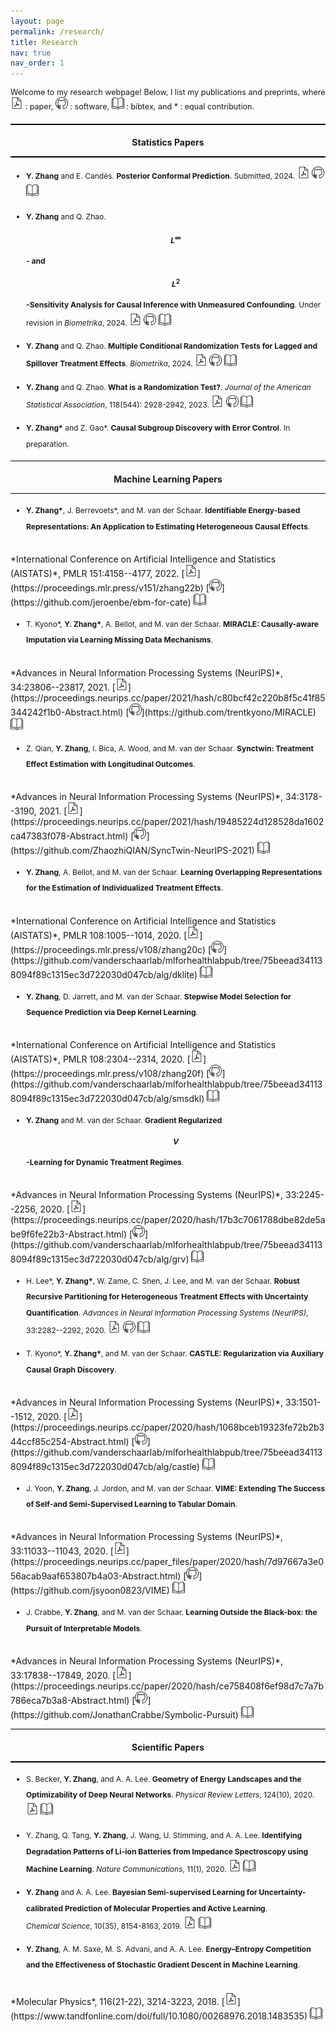 ```yaml
---
layout: page
permalink: /research/
title: Research
nav: true
nav_order: 1
---
```

<style>
  /* Adjust only the content area */
  .content-area {
    justify-content: space-between; /* Distributes space between sections */
    max-width: 1500px;
    align-items: flex-start; /* Aligns items at the top of their containers */
    flex-wrap: wrap; /* Allows items to wrap on smaller screens */
    }
  
    .intro-text {
    font-size: 0.9em; /* Adjust the font size of the introductory text */
    line-height:  auto; /* Increase line height for better readability */
    margin-bottom: 20px; /* Add some space after the paragraph */
  }
  
  
    li {
    font-size: 0.86em;
    line-height: 2.1em;
  }
  
  nav{
      font-size: 1.1em;
  }
  
  
  ul {
   line-height: 1.6 px;
    padding-left: 25px;
    list-style: disc;
  }
    
    h1 {
    font-size: 1.8em;
    text-align: center;
    padding-top:5px;
  }
  
  h3 {
    font-size: 1.0em;
        text-align: center;
  }

  
  
  

  /* Style the horizontal lines to appear bolder */
  hr {
    border: none;
    height: 1.5px; /* Adjust thickness */
    background-color: black; /* Change color */
  }
    .center-asterisk {
    display: inline-flex;
    justify-content: center;
    align-items: center;
    width: 25px; /* Adjust width if needed */
  }
</style>

<div class="content-area" markdown="1">

<p class="intro-text">
Welcome to my research webpage!  Below, I list my publications and preprints, where 
 <img src="../assets/img/pdf-icon.png" width="20px" alt="PDF"> : paper, 
 <img src="../assets/img/github-icon.png" width="20px" alt="GitHub"> : software, 
 <img src="../assets/img/bibtex-icon.png" width="20px" alt="BibTeX"> : bibtex,
and * : equal contribution. 
</p>



---
### Statistics Papers
---
- **Y. Zhang** and E. Candès. **Posterior Conformal Prediction**. Submitted, 2024. [<img src="../assets/img/pdf-icon.png" width="20px" alt="PDF">](https://arxiv.org/abs/2409.19712) [<img src="../assets/img/github-icon.png" width="20px" alt="GitHub">](https://github.com/yaozhang24/pcp) <a href="../assets/bibliography/pcp.txt" target="_blank"><img src="../assets/img/bibtex-icon.png" width="20px" alt="BibTeX"></a>


- **Y. Zhang** and Q. Zhao. **$$L^\infty$$- and $$L^2$$-Sensitivity Analysis for Causal Inference with Unmeasured Confounding**.  Under revision in *Biometrika*, 2024. [<img src="../assets/img/pdf-icon.png" width="20px" alt="PDF">](https://arxiv.org/abs/2211.04697) [<img src="../assets/img/github-icon.png" width="20px" alt="GitHub">](https://github.com/yaozhang24/l2sa) <a href="../assets/bibliography/sa.txt" target="_blank"><img src="../assets/img/bibtex-icon.png" width="20px" alt="BibTeX"></a>



- **Y. Zhang** and Q. Zhao. **Multiple Conditional Randomization Tests for Lagged and Spillover Treatment Effects**. *Biometrika*, 2024. [<img src="../assets/img/pdf-icon.png" width="20px" alt="PDF">](https://arxiv.org/abs/2104.10618) [<img src="../assets/img/github-icon.png" width="20px" alt="GitHub">](https://github.com/yaozhang24/mcrt) 
<a href="../assets/bibliography/mcrt.txt" target="_blank"><img src="../assets/img/bibtex-icon.png" width="20px" alt="BibTeX"></a>


- **Y. Zhang** and Q. Zhao. **What is a Randomization Test?**. *Journal of the American Statistical Association*, 118(544): 2928-2942, 2023. [<img src="../assets/img/pdf-icon.png" width="20px" alt="PDF">](https://arxiv.org/abs/2203.10980) [<img src="../assets/img/github-icon.png" width="20px" alt="GitHub">](https://github.com/yaozhang24/randomization)
<a href="../assets/bibliography/what.txt" target="_blank"><img src="../assets/img/bibtex-icon.png" width="20px" alt="BibTeX"></a>


- **Y. Zhang\*** and Z. Gao\*. **Causal Subgroup Discovery with Error Control**. In preparation.

---

### Machine Learning Papers
---

- **Y. Zhang\***, J. Berrevoets\*, and M. van der Schaar. **Identifiable Energy-based Representations: An Application to Estimating Heterogeneous Causal Effects**. 
<br>
*International Conference on Artificial Intelligence and Statistics (AISTATS)*, PMLR 151:4158--4177, 2022.  [<img src="../assets/img/pdf-icon.png" width="20px" alt="PDF">](https://proceedings.mlr.press/v151/zhang22b) [<img src="../assets/img/github-icon.png" width="20px" alt="GitHub">](https://github.com/jeroenbe/ebm-for-cate) <a href="../assets/bibliography/ebm.txt" target="_blank"><img src="../assets/img/bibtex-icon.png" width="20px" alt="BibTeX"></a>


- T. Kyono\*, **Y. Zhang\***, A. Bellot, and M. van der Schaar. **MIRACLE: Causally-aware Imputation via Learning Missing Data Mechanisms**. 
<br>
*Advances in Neural Information Processing Systems (NeurIPS)*, 34:23806--23817, 2021.  [<img src="../assets/img/pdf-icon.png" width="20px" alt="PDF">](https://proceedings.neurips.cc/paper/2021/hash/c80bcf42c220b8f5c41f85344242f1b0-Abstract.html) [<img src="../assets/img/github-icon.png" width="20px" alt="GitHub">](https://github.com/trentkyono/MIRACLE) <a href="../assets/bibliography/causality1.txt" target="_blank"><img src="../assets/img/bibtex-icon.png" width="20px" alt="BibTeX"></a>



- Z. Qian, **Y. Zhang**, I. Bica, A. Wood, and M. van der Schaar. **Synctwin: Treatment Effect Estimation with Longitudinal Outcomes**. 
<br>
*Advances in Neural Information Processing Systems (NeurIPS)*, 34:3178--3190, 2021. [<img src="../assets/img/pdf-icon.png" width="20px" alt="PDF">](https://proceedings.neurips.cc/paper/2021/hash/19485224d128528da1602ca47383f078-Abstract.html) [<img src="../assets/img/github-icon.png" width="20px" alt="GitHub">](https://github.com/ZhaozhiQIAN/SyncTwin-NeurIPS-2021) <a href="../assets/bibliography/twin.txt" target="_blank"><img src="../assets/img/bibtex-icon.png" width="20px" alt="BibTeX"></a>


- **Y. Zhang**, A. Bellot, and M. van der Schaar. **Learning Overlapping Representations for the Estimation of Individualized Treatment Effects**. 
<br>
*International Conference on Artificial Intelligence and Statistics (AISTATS)*, PMLR 108:1005--1014, 2020. [<img src="../assets/img/pdf-icon.png" width="20px" alt="PDF">](https://proceedings.mlr.press/v108/zhang20c) [<img src="../assets/img/github-icon.png" width="20px" alt="GitHub">](https://github.com/vanderschaarlab/mlforhealthlabpub/tree/75beead341138094f89c1315ec3d722030d047cb/alg/dklite) <a href="../assets/bibliography/dklite.txt" target="_blank"><img src="../assets/img/bibtex-icon.png" width="20px" alt="BibTeX"></a>


- **Y. Zhang**, D. Jarrett, and M. van der Schaar. **Stepwise Model Selection for Sequence Prediction via Deep Kernel Learning**. 
<br>
*International Conference on Artificial Intelligence and Statistics (AISTATS)*, PMLR 108:2304--2314, 2020. [<img src="../assets/img/pdf-icon.png" width="20px" alt="PDF">](https://proceedings.mlr.press/v108/zhang20f) [<img src="../assets/img/github-icon.png" width="20px" alt="GitHub">](https://github.com/vanderschaarlab/mlforhealthlabpub/tree/75beead341138094f89c1315ec3d722030d047cb/alg/smsdkl) <a href="../assets/bibliography/step.txt" target="_blank"><img src="../assets/img/bibtex-icon.png" width="20px" alt="BibTeX"></a>


- **Y. Zhang** and M. van der Schaar. **Gradient Regularized $$V$$-Learning for Dynamic Treatment Regimes**. 
<br>
*Advances in Neural Information Processing Systems (NeurIPS)*, 33:2245--2256, 2020. [<img src="../assets/img/pdf-icon.png" width="20px" alt="PDF">](https://proceedings.neurips.cc/paper/2020/hash/17b3c7061788dbe82de5abe9f6fe22b3-Abstract.html) [<img src="../assets/img/github-icon.png" width="20px" alt="GitHub">](https://github.com/vanderschaarlab/mlforhealthlabpub/tree/75beead341138094f89c1315ec3d722030d047cb/alg/grv) <a href="../assets/bibliography/gradient.txt" target="_blank"><img src="../assets/img/bibtex-icon.png" width="20px" alt="BibTeX"></a>


- H. Lee\*, **Y. Zhang\***, W. Zame, C. Shen, J. Lee, and  M. van der Schaar. **Robust Recursive Partitioning for Heterogeneous Treatment Effects with Uncertainty Quantification**. 
*Advances in Neural Information Processing Systems (NeurIPS)*, 33:2282--2292, 2020. [<img src="../assets/img/pdf-icon.png" width="20px" alt="PDF">](https://proceedings.neurips.cc/paper_files/paper/2020/hash/1819020b02e926785cf3be594d957696-Abstract.html) [<img src="../assets/img/github-icon.png" width="20px" alt="GitHub">](https://github.com/vanderschaarlab/mlforhealthlabpub/tree/75beead341138094f89c1315ec3d722030d047cb/alg/r2p-hte) <a href="../assets/bibliography/r2p.txt" target="_blank"><img src="../assets/img/bibtex-icon.png" width="20px" alt="BibTeX"></a>


- T. Kyono\*,  **Y. Zhang\***, and M. van der Schaar. **CASTLE: Regularization via Auxiliary Causal Graph Discovery**. 
<br>
*Advances in Neural Information Processing Systems (NeurIPS)*, 33:1501--1512, 2020. [<img src="../assets/img/pdf-icon.png" width="20px" alt="PDF">](https://proceedings.neurips.cc/paper/2020/hash/1068bceb19323fe72b2b344ccf85c254-Abstract.html) [<img src="../assets/img/github-icon.png" width="20px" alt="GitHub">](https://github.com/vanderschaarlab/mlforhealthlabpub/tree/75beead341138094f89c1315ec3d722030d047cb/alg/castle) <a href="../assets/bibliography/castle.txt" target="_blank"><img src="../assets/img/bibtex-icon.png" width="20px" alt="BibTeX"></a>
   
- J. Yoon, **Y. Zhang**, J. Jordon, and M. van der Schaar. **VIME: Extending The Success of Self-and Semi-Supervised Learning to Tabular Domain**. 
<br>
*Advances in Neural Information Processing Systems (NeurIPS)*, 33:11033--11043, 2020. [<img src="../assets/img/pdf-icon.png" width="20px" alt="PDF">](https://proceedings.neurips.cc/paper_files/paper/2020/hash/7d97667a3e056acab9aaf653807b4a03-Abstract.html) [<img src="../assets/img/github-icon.png" width="20px" alt="GitHub">](https://github.com/jsyoon0823/VIME) <a href="../assets/bibliography/vime.txt" target="_blank"><img src="../assets/img/bibtex-icon.png" width="20px" alt="BibTeX"></a>



- J. Crabbe,  **Y. Zhang**, and M. van der Schaar. **Learning Outside the Black-box: the Pursuit of Interpretable Models**. 
<br>
*Advances in Neural Information Processing Systems (NeurIPS)*, 33:17838--17849, 2020. [<img src="../assets/img/pdf-icon.png" width="20px" alt="PDF">](https://proceedings.neurips.cc/paper/2020/hash/ce758408f6ef98d7c7a7b786eca7b3a8-Abstract.html) [<img src="../assets/img/github-icon.png" width="20px" alt="GitHub">](https://github.com/JonathanCrabbe/Symbolic-Pursuit) <a href="../assets/bibliography/box.txt" target="_blank"><img src="../assets/img/bibtex-icon.png" width="20px" alt="BibTeX"></a>

---

### Scientific Papers
---
- S. Becker, **Y. Zhang**, and A. A. Lee.  **Geometry of Energy Landscapes and the Optimizability of Deep Neural Networks**. *Physical Review Letters*, 124(10), 2020. [<img src="../assets/img/pdf-icon.png" width="20px" alt="PDF">](https://journals.aps.org/prl/abstract/10.1103/PhysRevLett.124.108301) <a href="../assets/bibliography/geometry.txt" target="_blank"><img src="../assets/img/bibtex-icon.png" width="20px" alt="BibTeX"></a>


- Y. Zhang, Q. Tang, **Y. Zhang**, J. Wang, U. Stimming, and A. A. Lee. **Identifying Degradation Patterns of Li-ion Batteries from Impedance Spectroscopy using Machine Learning**. 
*Nature Communications*, 11(1), 2020. [<img src="../assets/img/pdf-icon.png" width="20px" alt="PDF">](https://www.nature.com/articles/s41467-020-15235-7) <a href="../assets/bibliography/battery.txt" target="_blank"><img src="../assets/img/bibtex-icon.png" width="20px" alt="BibTeX"></a>

- **Y. Zhang** and A. A. Lee. **Bayesian Semi-supervised Learning for Uncertainty-calibrated Prediction of Molecular Properties and Active Learning**. 
<br> *Chemical Science*, 10(35), 8154-8163, 2019. [<img src="../assets/img/pdf-icon.png" width="20px" alt="PDF">](https://pubs.rsc.org/en/content/articlelanding/2019/sc/c9sc00616h) <a href="../assets/bibliography/drug.txt" target="_blank"><img src="../assets/img/bibtex-icon.png" width="20px" alt="BibTeX"></a>

-  **Y. Zhang**, A. M. Saxe, M. S. Advani, and A. A. Lee. **Energy–Entropy Competition and the Effectiveness of Stochastic Gradient Descent in Machine Learning**. 
<br>
*Molecular Physics*, 116(21-22), 3214-3223, 2018. [<img src="../assets/img/pdf-icon.png" width="20px" alt="PDF">](https://www.tandfonline.com/doi/full/10.1080/00268976.2018.1483535) <a href="../assets/bibliography/entropy.txt" target="_blank"><img src="../assets/img/bibtex-icon.png" width="20px" alt="BibTeX"></a>

</div>

